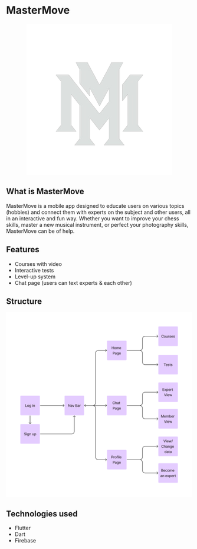 # MasterMove

<p align="center">
    <img src="Images/logo_white_png.png" alt="Image Description" />
</p>

## What is MasterMove

MasterMove is a mobile app designed to educate users on various topics (hobbies) and connect them with experts on the subject and other users, all in an interactive and fun way. Whether you want to improve your chess skills, master a new musical instrument, or perfect your photography skills,  MasterMove can be of help.

## Features

- Courses with video 
- Interactive tests
- Level-up system
- Chat page (users can text experts & each other)

## Structure
![Image of structure](Images/project_structure.png)

## Technologies used
- Flutter
- Dart
- Firebase
